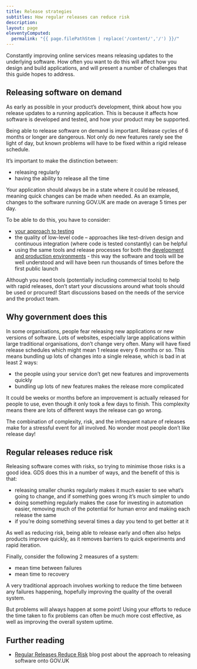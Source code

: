 ```yaml
---
title: Release strategies
subtitles: How regular releases can reduce risk
description:
layout: page
eleventyComputed:
  permalink: "{{ page.filePathStem | replace('/content/','/') }}/"
---
```


Constantly improving online services means releasing updates to the underlying software. How often you want to do this will affect how you design and build applications, and will present a number of challenges that this guide hopes to address.

## Releasing software on demand

As early as possible in your product’s development, think about how you release updates to a running application. This is because it affects how software is developed and tested, and how your product may be supported.

Being able to release software on demand is important. Release cycles of 6 months or longer are dangerous. Not only do new features rarely see the light of day, but known problems will have to be fixed within a rigid release schedule.

It’s important to make the distinction between:

- releasing regularly
- having the ability to release all the time

Your application should always be in a state where it could be released, meaning quick changes can be made when needed. As an example, changes to the software running GOV.UK are made on average 5 times per day.

To be able to do this, you have to consider:

- [your approach to testing](/version-1/guides/code-testing/)
- the quality of low-level code – approaches like test-driven design and continuous integration (where code is tested constantly) can be helpful
- using the same tools and release processes for both the [development and production environments](/version-1/guides/development-environment/) - this way the software and tools will be well understood and will have been run thousands of times before the first public launch

Although you need tools (potentially including commercial tools) to help with rapid releases, don’t start your discussions around what tools should be used or procured! Start discussions based on the needs of the service and the product team.

## Why government does this

In some organisations, people fear releasing new applications or new versions of software. Lots of websites, especially large applications within large traditional organisations, don’t change very often. Many will have fixed release schedules which might mean 1 release every 6 months or so. This means bundling up lots of changes into a single release, which is bad in at least 2 ways:

- the people using your service don’t get new features and improvements quickly
- bundling up lots of new features makes the release more complicated

It could be weeks or months before an improvement is actually released for people to use, even though it only took a few days to finish. This complexity means there are lots of different ways the release can go wrong.

The combination of complexity, risk, and the infrequent nature of releases make for a stressful event for all involved. No wonder most people don’t like release day!

## Regular releases reduce risk

Releasing software comes with risks, so trying to minimise those risks is a good idea. GDS does this in a number of ways, and the benefit of this is that:

- releasing smaller chunks regularly makes it much easier to see what’s going to change, and if something goes wrong it’s much simpler to undo
- doing something regularly makes the case for investing in automation easier, removing much of the potential for human error and making each release the same
- if you’re doing something several times a day you tend to get better at it

As well as reducing risk, being able to release early and often also helps products improve quickly, as it removes barriers to quick experiments and rapid iteration.

Finally, consider the following 2 measures of a system:

- mean time between failures
- mean time to recovery

A very traditional approach involves working to reduce the time between any failures happening, hopefully improving the quality of the overall system.

But problems will always happen at some point! Using your efforts to reduce the time taken to fix problems can often be much more cost effective, as well as improving the overall system uptime.

## Further reading

- [Regular Releases Reduce Risk](https://gds.blog.gov.uk/2012/11/02/regular-releases-reduce-risk/) blog post about the approach to releasing software onto GOV.UK
